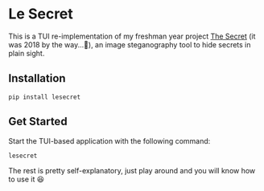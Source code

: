 # Le Secret

This is a TUI re-implementation of my freshman year project [The Secret](https://github.com/jerry871002/OOP-Final-Project) (it was 2018 by the way...🫣), an image steganography tool to hide secrets in plain sight.

## Installation

```
pip install lesecret
```

## Get Started

Start the TUI-based application with the following command:

```
lesecret
```

The rest is pretty self-explanatory, just play around and you will know how to use it 😆
